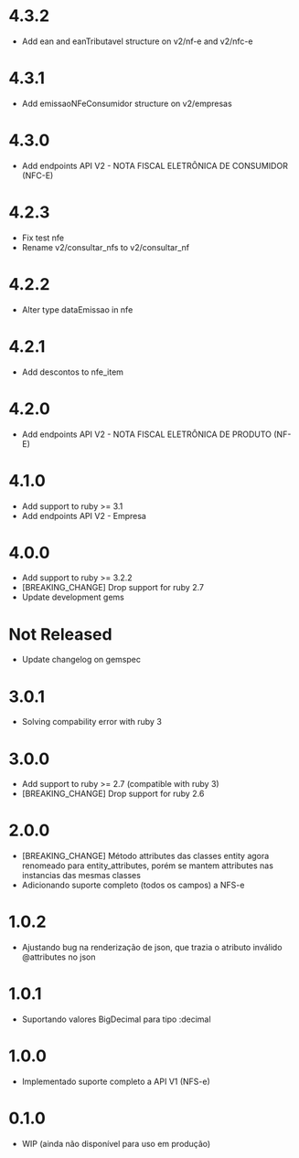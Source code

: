 # 4.3.2
- Add ean and eanTributavel structure on v2/nf-e and v2/nfc-e
# 4.3.1
- Add emissaoNFeConsumidor structure on v2/empresas
# 4.3.0
- Add endpoints API V2 - NOTA FISCAL ELETRÔNICA DE CONSUMIDOR (NFC-E)
# 4.2.3
- Fix test nfe
- Rename v2/consultar_nfs to v2/consultar_nf
# 4.2.2
- Alter type dataEmissao in nfe
# 4.2.1
- Add descontos to nfe_item
# 4.2.0
- Add endpoints API V2 - NOTA FISCAL ELETRÔNICA DE PRODUTO (NF-E)
# 4.1.0
- Add support to ruby >= 3.1
- Add endpoints API V2 - Empresa
# 4.0.0
- Add support to ruby >= 3.2.2
- [BREAKING_CHANGE] Drop support for ruby 2.7
- Update development gems
# Not Released
- Update changelog on gemspec
# 3.0.1
- Solving compability error with ruby 3
# 3.0.0
- Add support to ruby >= 2.7 (compatible with ruby 3)
- [BREAKING_CHANGE] Drop support for ruby 2.6
# 2.0.0
- [BREAKING_CHANGE] Método attributes das classes entity agora renomeado para entity_attributes, porém se mantem attributes nas instancias das mesmas classes
- Adicionando suporte completo (todos os campos) a NFS-e
# 1.0.2
- Ajustando bug na renderização de json, que trazia o atributo inválido @attributes no json
# 1.0.1
- Suportando valores BigDecimal para tipo :decimal
# 1.0.0
- Implementado suporte completo a API V1 (NFS-e)
# 0.1.0
- WIP (ainda não disponível para uso em produção)
